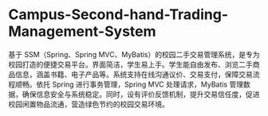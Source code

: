 # Campus-Second-hand-Trading-Management-System
基于 SSM（Spring、Spring MVC、MyBatis）的校园二手交易管理系统，是专为校园打造的便捷交易平台。界面简洁，学生易上手。学生能自由发布、浏览二手商品信息，涵盖书籍、电子产品等。系统支持在线沟通议价、交易支付，保障交易流程顺畅。依托 Spring 进行事务管理，Spring MVC 处理请求，MyBatis 管理数据，确保信息安全与系统稳定。同时，设有评价反馈机制，提升交易信任度，促进校园闲置物品流通，营造绿色节约的校园交易环境。 
